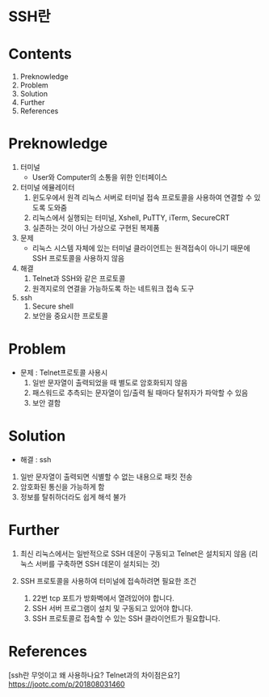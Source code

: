 

SSH란
=========



# Contents  
1. Preknowledge
2. Problem
3. Solution
4. Further 
5. References

# Preknowledge
1. 터미널 
    * User와 Computer의 소통을 위한 인터페이스
2. 터미널 에뮬레이터
    1. 윈도우에서 원격 리눅스 서버로 터미널 접속 프로토콜을 사용하여 연결할 수 있도록 도와줌
    2. 리눅스에서 실행되는 터미널, Xshell, PuTTY, iTerm, SecureCRT
    3. 실존하는 것이 아닌 가상으로 구현된 복제품
3. 문제
    * 리눅스 시스템 자체에 있는 터미널 클라이언트는 원격접속이 아니기 때문에 SSH 프로토콜을 사용하지 않음
4. 해결
    1. Telnet과 SSH와 같은 프로토콜
    2. 원격지로의 연결을 가능하도록 하는 네트워크 접속 도구
5. ssh 
    1. Secure shell
    2. 보안을 중요시한 프로토콜


# Problem
* 문제 : Telnet프로토콜 사용시
    1. 일반 문자열이 출력되었을 때 별도로 암호화되지 않음
    2. 패스워드로 추측되는 문자열이 입/출력 될 때마다 탈취자가 파악할 수 있음
    3. 보안 결함


# Solution
* 해결 : ssh
1. 일반 문자열이 출력되면 식별할 수 없는 내용으로 패킷 전송
2. 암호화된 통신을 가능하게 함
3. 정보를 탈취하더라도 쉽게 해석 불가

# Further
1. 최신 리눅스에서는 일반적으로 SSH 데몬이 구동되고 Telnet은 설치되지 않음
(리눅스 서버를 구축하면 SSH 데몬이 설치되는 것)

2. SSH 프로토콜을 사용하여 터미널에 접속하려면 필요한 조건
    1. 22번 tcp 포트가 방화벽에서 열려있어야 합니다.
    2. SSH 서버 프로그램이 설치 및 구동되고 있어야 합니다.
    3. SSH 프로토콜로 접속할 수 있는 SSH 클라이언트가 필요합니다.

# References
[ssh란 무엇이고 왜 사용하나요? Telnet과의 차이점은요?]
https://jootc.com/p/201808031460